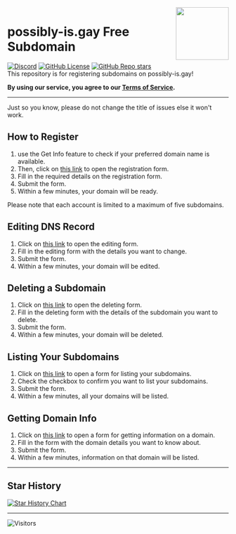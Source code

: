 <img src="https://cdn.jsdelivr.net/gh/googlei18n/noto-emoji/svg/emoji_u1f308.svg" align="right" width="120"/>

# possibly-is.gay Free Subdomain  
[![Discord](https://img.shields.io/discord/891325967203729472?color=5865F2&label=discord&style=for-the-badge)](https://discord.gg/uQ4UXANnP2) [![GitHub License](https://img.shields.io/github/license/possibly-is-gay/possibly-is-gay?style=for-the-badge)](https://github.com/possibly-is-gay/possibly-is-gay/blob/main/LICENSE) [![GitHub Repo stars](https://img.shields.io/github/stars/possibly-is-gay/possibly-is-gay?style=for-the-badge)](https://github.com/possibly-is-gay/possibly-is-gay/stargazers)  
This repository is for registering subdomains on possibly-is.gay!

**By using our service, you agree to our [Terms of Service](https://github.com/possibly-is-gay/possibly-is-gay/blob/main/TOS.md).**
* * *
Just so you know, please do not change the title of issues else it won't work.
## How to Register
1. use the Get Info feature to check if your preferred domain name is available.
2. Then, click on [this link](https://github.com/possibly-is-gay/possibly-is-gay/issues/new?template=register.yml&title=Register) to open the registration form.
3. Fill in the required details on the registration form.
4. Submit the form.
5. Within a few minutes, your domain will be ready.

Please note that each account is limited to a maximum of five subdomains.

## Editing DNS Record
1. Click on [this link](https://github.com/possibly-is-gay/possibly-is-gay/issues/new?template=edit.yml&title=Edit) to open the editing form.
2. Fill in the editing form with the details you want to change.
3. Submit the form.
4. Within a few minutes, your domain will be edited.

## Deleting a Subdomain
1. Click on [this link](https://github.com/possibly-is-gay/possibly-is-gay/issues/new?template=delete.yml&title=Delete) to open the deleting form.
2. Fill in the deleting form with the details of the subdomain you want to delete.
3. Submit the form.
4. Within a few minutes, your domain will be deleted.

## Listing Your Subdomains
1. Click on [this link](https://github.com/possibly-is-gay/possibly-is-gay/issues/new?template=list.yml&title=List) to open a form for listing your subdomains.
2. Check the checkbox to confirm you want to list your subdomains.
3. Submit the form.
4. Within a few minutes, all your domains will be listed.

## Getting Domain Info
1. Click on [this link](https://github.com/possibly-is-gay/possibly-is-gay/issues/new?template=get.yml&title=Get%20Info) to open a form for getting information on a domain.
2. Fill in the form with the domain details you want to know about.
3. Submit the form.
4. Within a few minutes, information on that domain will be listed.
* * *

## Star History

<a href="https://star-history.com/#possibly-is-gay/possibly-is-gay&Date">
  <picture>
    <source media="(prefers-color-scheme: dark)" srcset="https://api.star-history.com/svg?repos=possibly-is-gay/possibly-is-gay&type=Date&theme=dark" />
    <source media="(prefers-color-scheme: light)" srcset="https://api.star-history.com/svg?repos=possibly-is-gay/possibly-is-gay&type=Date" />
    <img alt="Star History Chart" src="https://api.star-history.com/svg?repos=possibly-is-gay/possibly-is-gay&type=Date" />
  </picture>
</a>

* * *

![Visitors](https://count.getloli.com/get/@is-probably-gay)
